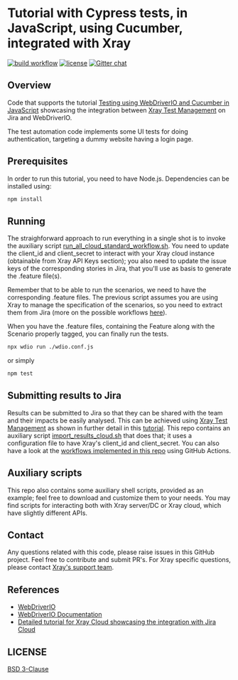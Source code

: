 # Tutorial with Cypress tests, in JavaScript, using Cucumber, integrated with Xray

[![build workflow](https://github.com/Xray-App/tutorial-js-webdriverio-cucumber/actions/workflows/main-cloud.yml/badge.svg)](https://github.com/Xray-App/tutorial-js-webdriverio-cucumber/actions/workflows/main-cloud.yml)
[![license](https://img.shields.io/badge/License-BSD%203--Clause-green.svg)](https://opensource.org/licenses/BSD-3-Clause)
[![Gitter chat](https://badges.gitter.im/gitterHQ/gitter.png)](https://gitter.im/Xray-App/community)

## Overview

Code that supports the tutorial [Testing using WebDriverIO and Cucumber in JavaScript](https://docs.getxray.app/display/XRAYCLOUD/Testing+using+WebDriverIO+and+Cucumber+in+JavaScript) showcasing the integration between [Xray Test Management](https://www.getxray.app/) on Jira and WebDriverIO.

The test automation code implements some UI tests for doing authentication, targeting a dummy website having a login page.

## Prerequisites

In order to run this tutorial, you need to have Node.js.
Dependencies can be installed using:

```bash
npm install
```

## Running

The straighforward approach to run everything in a single shot is to invoke the auxiliary script [run_all_cloud_standard_workflow.sh](run_all_cloud_standard_workflow.sh).
You need to update the client_id and client_secret to interact with your Xray cloud instance (obtainable from Xray API Keys section); you also need to update the issue keys of the corresponding stories in Jira, that you'll use as basis to generate the .feature file(s).

Remember that to be able to run the scenarios, we need to have the corresponding .feature files. The previous script assumes you are using Xray to manage the specification of the scenarios, so you need to extract them from Jira (more on the possible workflows [here](https://docs.getxray.app/pages/viewpage.action?pageId=31622264)).

When you have the .feature files, containing the Feature along with the Scenario properly tagged, you can finally run the tests.

```bash
npx wdio run ./wdio.conf.js
```

or simply

```bash
npm test
```

## Submitting results to Jira

Results can be submitted to Jira so that they can be shared with the team and their impacts be easily analysed.
This can be achieved using [Xray Test Management](https://www.getxray.app/) as shown in further detail in this [tutorial](https://docs.getxray.app/pages/viewpage.action?pageId=76982913).
This repo contains an auxiliary script [import_results_cloud.sh](import_results_cloud.sh) that does that; it uses a configuration file to have Xray's client_id and client_secret.
You can also have a look at the [workflows implemented in this repo](.github/workflows) using GitHub Actions.


## Auxiliary scripts

This repo also contains some auxiliary shell scripts, provided as an example; feel free to download and customize them to your needs.
You may find scripts for interacting both with Xray server/DC or Xray cloud, which have slightly different APIs.


## Contact

Any questions related with this code, please raise issues in this GitHub project. Feel free to contribute and submit PR's.
For Xray specific questions, please contact [Xray's support team](https://jira.getxray.app/servicedesk/customer/portal/2).

## References

- [WebDriverIO](https://webdriver.io/)
- [WebDriverIO Documentation](https://webdriver.io/docs/what-is-webdriverio)
- [Detailed tutorial for Xray Cloud showcasing the integration with Jira Cloud](https://docs.getxray.app/display/XRAYCLOUD/Testing+using+WebDriverIO+and+Cucumber+in+JavaScript)

## LICENSE

[BSD 3-Clause](LICENSE)

